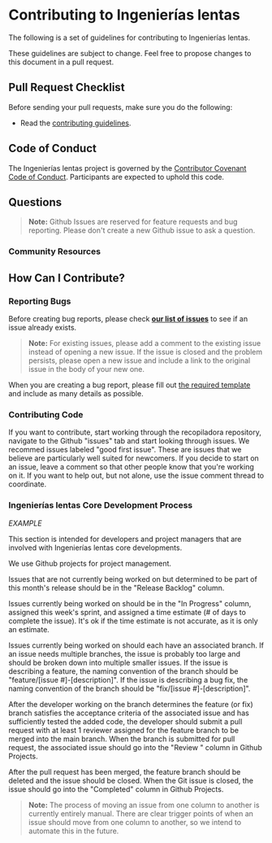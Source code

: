 # Contributing to Ingenierías lentas

The following is a set of guidelines for contributing to Ingenierías lentas.

These guidelines are subject to change. Feel free to propose changes to this document in a pull request.

## Pull Request Checklist

Before sending your pull requests, make sure you do the following:

-   Read the [contributing guidelines](CONTRIBUTING.md).

## Code of Conduct

The Ingenierías lentas project is governed by the [Contributor Covenant Code of Conduct](https://www.contributor-covenant.org/version/2/1/code_of_conduct/code_of_conduct.md). Participants are expected to uphold this code.

## Questions

> **Note:** Github Issues are reserved for feature requests and bug reporting. Please don't create a new Github issue to ask a question.

### Community Resources

<!-- List community resources -->

## How Can I Contribute?

### Reporting Bugs

Before creating bug reports, please check  **[our list of issues](https://github.com/ingenierias-lentas/recopiladora/issues)** to see if an
issue already exists.
> **Note:** For existing issues, please add a comment to the existing issue instead of opening a new issue. If the issue is closed and
> the problem persists, please open a new issue and include a link to the original issue in the body of your new one.

When you are creating a bug report, please fill out [the required template](.github/ISSUE_TEMPLATE/bug.md) and include as many details as possible.

### Contributing Code

If you want to contribute, start working through the recopiladora repository, navigate to the Github "issues" tab and start looking through issues. We recommed issues labeled "good first issue". These are issues that we believe are particularly well suited for newcomers. If you decide to start on an issue, leave a comment so that other people know that you're working on it. If you want to help out, but not alone, use the issue comment thread to coordinate.

### Ingenierías lentas Core Development Process

<!-- Describe core development processes -->

*EXAMPLE*

This section is intended for developers and project managers that are involved with Ingenierías lentas core developments.

We use Github projects for project management.

Issues that are not currently being worked on but determined to be part of this month's release should be in the "Release Backlog" column.

Issues currently being worked on should be in the "In Progress" column, assigned this week's sprint, and assigned a time estimate (# of days to complete the issue). It's ok if the time estimate is not accurate, as it is only an estimate.

Issues currently being worked on should each have an associated branch. If an issue needs multiple branches, the issue is probably too large and should be broken down into multiple smaller issues. If the issue is describing a feature, the naming convention of the branch should be "feature/[issue #]-[description]". If the issue is describing a bug fix, the naming convention of the branch should be "fix/[issue #]-[description]".

After the developer working on the branch determines the feature (or fix) branch satisfies the acceptance criteria of the associated issue and has sufficiently tested the added code, the developer should submit a pull request with at least 1 reviewer assigned for the feature branch to be merged into the main branch. When the branch is submitted for pull request, the associated issue should go into the "Review " column in Github Projects.

After the pull request has been merged, the feature branch should be deleted and the issue should be closed. When the Git issue is closed, the issue should go into the "Completed" column in Github Projects.

> **Note:** The process of moving an issue from one column to another is currently entirely manual. There are clear trigger points of when an issue should move from one column to another, so we intend to automate this in the future.
